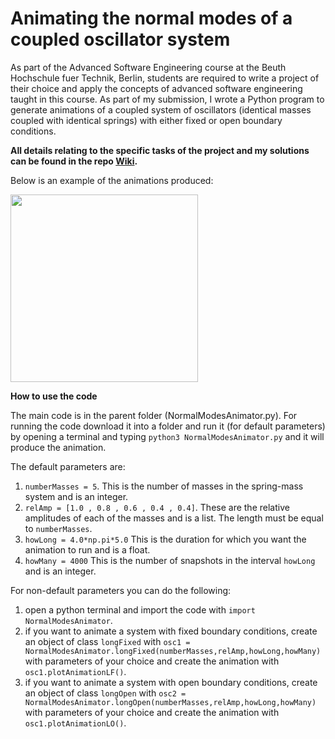 # Animating the normal modes of a coupled oscillator system



As part of the Advanced Software Engineering course at the Beuth Hochschule fuer Technik, Berlin, students are required to write a project of their choice and apply the concepts of advanced software engineering taught in this course. As part of my submission, I wrote a Python program to generate animations of a coupled system of oscillators (identical masses coupled with identical springs) with either fixed or open boundary conditions.

**All details relating to the specific tasks of the project and my solutions can be found in the repo [Wiki](https://github.com/bhaskar-kamble/petprojectbeuth/wiki).**


Below is an example of the animations produced:

<img src="./FixedBCyoutube.gif" width="300">

**How to use the code**

The main code is in the parent folder (NormalModesAnimator.py). For running the code download it into a folder and run it (for default parameters) by opening a terminal and typing `python3 NormalModesAnimator.py` and it will produce the animation.

The default parameters are:

1. `numberMasses = 5`. This is the number of masses in the spring-mass system and is an integer.
2. `relAmp = [1.0 , 0.8 , 0.6 , 0.4 , 0.4]`. These are the relative amplitudes of each of the masses and is a list. The length must be equal to `numberMasses`.
3. `howLong = 4.0*np.pi*5.0` This is the duration for which you want the animation to run and is a float.
4. `howMany = 4000` This is the number of snapshots in the interval `howLong` and is an integer.

For non-default parameters you can do the following:

1. open a python terminal and import the code with `import NormalModesAnimator`.
2. if you want to animate a system with fixed boundary conditions, create an object of class `longFixed` with `osc1 = NormalModesAnimator.longFixed(numberMasses,relAmp,howLong,howMany)` with parameters of your choice and create the animation with `osc1.plotAnimationLF()`.
3. if you want to animate a system with open boundary conditions, create an object of class `longOpen` with `osc2 = NormalModesAnimator.longOpen(numberMasses,relAmp,howLong,howMany)` with parameters of your choice and create the animation with `osc1.plotAnimationLO()`.




